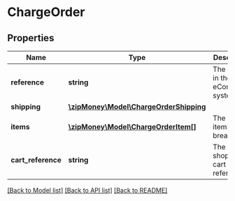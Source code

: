 # ChargeOrder

## Properties
Name | Type | Description | Notes
------------ | ------------- | ------------- | -------------
**reference** | **string** | The order id in the eCommerce system | [optional] 
**shipping** | [**\zipMoney\Model\ChargeOrderShipping**](ChargeOrderShipping.md) |  | [optional] 
**items** | [**\zipMoney\Model\ChargeOrderItem[]**](ChargeOrderItem.md) | The order item breakdown | [optional] 
**cart_reference** | **string** | The shopping cart reference id | [optional] 

[[Back to Model list]](../README.md#documentation-for-models) [[Back to API list]](../README.md#documentation-for-api-endpoints) [[Back to README]](../README.md)



